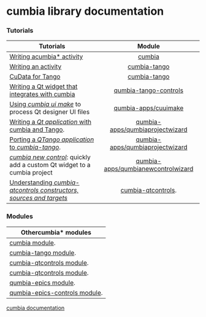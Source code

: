 # cumbia library documentation

### Tutorials

 |Tutorials                                     | Module               |
 |-------------------------------------------------------------------|:--------------------------:|
 |  <a href="../../cumbia/html/tutorial_cuactivity.html">Writing acumbia* activity</a> | <a href="../../cumbia/html/index.html">cumbia</a> |
 |  <a href="../../cumbia-tango/html/tutorial_activity.html">Writing an activity</a> | <a href="../../cumbia-tango/html/index.html">cumbia-tango</a> |
 |  <a href="../../cumbia-tango/html/cudata_for_tango.html">CuData for Tango</a> | <a href="../../cumbia-tango/html/index.html">cumbia-tango</a> |
 |  <a href="../../qumbia-tango-controls/html/tutorial_cumbiatango_widget.html">Writing a Qt widget that integrates with cumbia</a> | <a href="../../qumbia-tango-controls/html/index.html">qumbia-tango-controls</a>  |
 |  <a href="../../cuuimake/html/cuuimake.html">Using <em>cumbia ui make</em></a> to process Qt designer UI files | <a href="../../cuuimake/html/index.html">qumbia-apps/cuuimake</a>  |
 |  <a href="../../qumbiaprojectwizard/html/tutorial_qumbiatango.html">Writing a <em>Qt application</em> with cumbia and Tango</em></a>. |<a href="../../qumbiaprojectwizard/html/index.html">qumbia-apps/qumbiaprojectwizard</a>  |
 |  <a href="../../qumbiaprojectwizard/html/tutorial_from_qtango.html">Porting a <em>QTango application</em> to <em>cumbia-tango</em></a>. |<a href="../../qumbiaprojectwizard/html/index.html">qumbia-apps/qumbiaprojectwizard</a>  |
 |  <a href="../../qumbianewcontrolwizard/html/tutorial_qumbianewcontrolwizard.html"><em>cumbia new control</em></a>: quickly add a custom Qt widget to a cumbia project | <a href="../../qumbianewcontrolwizard/html/index.html">qumbia-apps/qumbianewcontrolwizard</a>  |
 |  <a href="../../cumbia-qtcontrols/html/understanding_cumbia_qtcontrols_constructors.html">Understanding <em>cumbia-qtcontrols constructors, sources and targets</em></a> |<a href="../../cumbia-qtcontrols/html/index.html">cumbia-qtcontrols</a>. |

### Modules

 |Othercumbia* modules  |
 |-------------------------------------------------------------------|
 | <a href="../../cumbia/html/index.html">cumbia module</a>. |
 | <a href="../../cumbia-tango/html/index.html">cumbia-tango module</a>. |
 | <a href="../../cumbia-qtcontrols/html/index.html">cumbia-qtcontrols module</a>.  |
 | <a href="../../qumbia-tango-controls/html/index.html">cumbia-qtcontrols module</a>.  |
 | <a href="../../cumbia-epics/html/index.html">qumbia-epics module</a>.   |
 | <a href="../../qumbia-epics-controls/html/index.html">qumbia-epics-controls module</a>.  |



<a href="html/cumbia/html/index.html">cumbia documentation</a>
